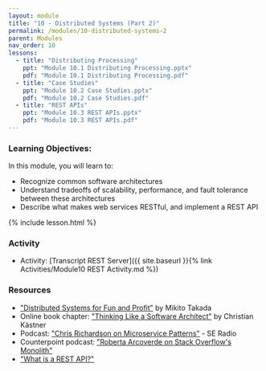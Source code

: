 ```yaml
---
layout: module
title: "10 - Distributed Systems (Part 2)"
permalink: /modules/10-distributed-systems-2
parent: Modules
nav_order: 10
lessons: 
  - title: "Distributing Processing"
    ppt: "Module 10.1 Distributing Processing.pptx"
    pdf: "Module 10.1 Distributing Processing.pdf"
  - title: "Case Studies"
    ppt: "Module 10.2 Case Studies.pptx"
    pdf: "Module 10.2 Case Studies.pdf"
  - title: "REST APIs"
    ppt: "Module 10.3 REST APIs.pptx"
    pdf: "Module 10.3 REST APIs.pdf"
---
```

### Learning Objectives:
In this module, you will learn to:
* Recognize common software architectures
* Understand tradeoffs of scalability, performance, and fault tolerance between these architectures
* Describe what makes web services RESTful, and implement a REST API

{% include lesson.html %}

### Activity
* Activity: [Transcript REST Server]({{ site.baseurl }}{% link Activities/Module10 REST Activity.md %})


### Resources
* ["Distributed Systems for Fun and Profit"](http://book.mixu.net/distsys/index.html) by Mikito Takada
* Online book chapter: ["Thinking Like a Software Architect"](https://ckaestne.medium.com/thinking-like-a-software-architect-121ea6919871)  by Christian Kästner
* Podcast: ["Chris Richardson on Microservice Patterns"](https://www.se-radio.net/2019/06/episode-370-chris-richardson-on-microservice-patterns/) - SE Radio
* Counterpoint podcast: ["Roberta Arcoverde on Stack Overflow's Monolith"](https://hanselminutes.com/847/engineering-stack-overflow-with-roberta-arcoverde)
* ["What is a REST API?"](https://www.sitepoint.com/rest-api/)